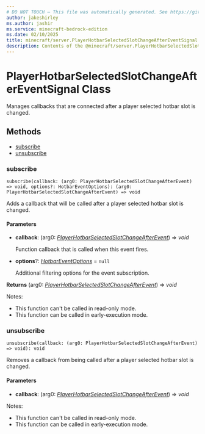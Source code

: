 ```yaml
---
# DO NOT TOUCH — This file was automatically generated. See https://github.com/mojang/minecraftapidocsgenerator to modify descriptions, examples, etc.
author: jakeshirley
ms.author: jashir
ms.service: minecraft-bedrock-edition
ms.date: 02/10/2025
title: minecraft/server.PlayerHotbarSelectedSlotChangeAfterEventSignal Class
description: Contents of the @minecraft/server.PlayerHotbarSelectedSlotChangeAfterEventSignal class.
---
```

# PlayerHotbarSelectedSlotChangeAfterEventSignal Class

Manages callbacks that are connected after a player selected hotbar slot is changed.

## Methods
- [subscribe](#subscribe)
- [unsubscribe](#unsubscribe)

### **subscribe**
`
subscribe(callback: (arg0: PlayerHotbarSelectedSlotChangeAfterEvent) => void, options?: HotbarEventOptions): (arg0: PlayerHotbarSelectedSlotChangeAfterEvent) => void
`

Adds a callback that will be called after a player selected hotbar slot is changed.

#### **Parameters**
- **callback**: (arg0: [*PlayerHotbarSelectedSlotChangeAfterEvent*](PlayerHotbarSelectedSlotChangeAfterEvent.md)) => *void*
  
  Function callback that is called when this event fires.
- **options**?: [*HotbarEventOptions*](HotbarEventOptions.md) = `null`
  
  Additional filtering options for the event subscription.

**Returns** (arg0: [*PlayerHotbarSelectedSlotChangeAfterEvent*](PlayerHotbarSelectedSlotChangeAfterEvent.md)) => *void*
  
Notes:
- This function can't be called in read-only mode.
- This function can be called in early-execution mode.

### **unsubscribe**
`
unsubscribe(callback: (arg0: PlayerHotbarSelectedSlotChangeAfterEvent) => void): void
`

Removes a callback from being called after a player selected hotbar slot is changed.

#### **Parameters**
- **callback**: (arg0: [*PlayerHotbarSelectedSlotChangeAfterEvent*](PlayerHotbarSelectedSlotChangeAfterEvent.md)) => *void*
  
Notes:
- This function can't be called in read-only mode.
- This function can be called in early-execution mode.
